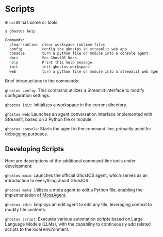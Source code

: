 # Scripts

`GhostOS` has some cli tools:

```bash
$ ghostos help

Commands:
  clear-runtime  clear workspace runtime files
  config         config the ghostos in streamlit web app
  console        turn a python file or module into a console agent
  docs           See GhostOS Docs
  help           Print this help message.
  init           init ghostos workspace
  web            turn a python file or module into a streamlit web agent
```

Brief introductions to the commands:

`ghostos config`: This command utilizes a Streamlit interface to modify configuration settings.

`ghostos init`: Initializes a workspace in the current directory.

`ghostos web`: Launches an agent conversation interface implemented with Streamlit, based on a Python file or module.

`ghostos console`: Starts the agent in the command line, primarily used for debugging purposes.

## Developing Scripts

Here are descriptions of the additional command-line tools under development:

`ghostos main`: Launches the official GhostOS agent, which serves as an introduction to everything about GhostOS.

`ghostos meta`: Utilizes a meta agent to edit a Python file, enabling the implementation
of [MossAgent](/en/usages/moss_agent.md).

`ghostos edit`: Employs an edit agent to edit any file, leveraging context to modify file contents.

`ghostos script`: Executes various automation scripts based on Large Language Models (LLMs), with the capability to
continuously add related scripts to the local environment.